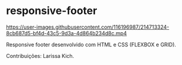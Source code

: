 # responsive-footer

https://user-images.githubusercontent.com/116196987/214713324-8cb687d5-bf4d-43c5-9d3a-4d864b234d8c.mp4

Responsive footer desenvolvido com HTML e CSS (FLEXBOX e GRID).

Contribuições: Larissa Kich.
